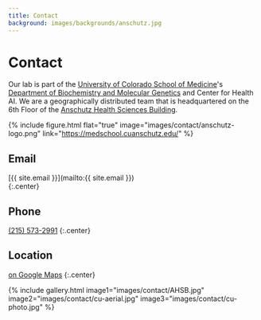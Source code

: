 ```yaml
---
title: Contact
background: images/backgrounds/anschutz.jpg
---
```


# <i class="fas fa-envelope"></i>Contact

Our lab is part of the [University of Colorado School of Medicine](https://medschool.cuanschutz.edu/)'s [Department of Biochemistry and Molecular Genetics](https://medschool.cuanschutz.edu/biochemistry) and Center for Health AI.
We are a geographically distributed team that is headquartered on the 6th Floor of the [Anschutz Health Sciences Building](https://www.ucdenver.edu/about/departments/FacilitiesManagement/FacilitiesProjects/ActiveProjects/Pages/AnschutzHealthSciencesBldg.aspx).

{%
  include figure.html
  flat="true"
  image="images/contact/anschutz-logo.png"
  link="https://medschool.cuanschutz.edu/"
%}

## <i class="fas fa-envelope fa-sm"></i>Email

[{{ site.email }}](mailto:{{ site.email }})  
{:.center}

## <i class="fas fa-phone fa-sm"></i>Phone

[(215) 573-2991](tel:+1-215-573-2991)
{:.center}

## <i class="fas fa-map-marked fa-sm"></i>Location

[<i class="fas fa-external-link-alt"></i> on Google Maps](https://www.google.com/maps/place/Fitzsimons,+Aurora,+CO+80045/@39.7451033,-104.8419821,146m/data=!3m1!1e3!4m5!3m4!1s0x876c634db1dab039:0x437fc6e3d33aafef!8m2!3d39.7452864!4d-104.8417066)
{:.center}

{%
  include gallery.html
  image1="images/contact/AHSB.jpg"
  image2="images/contact/cu-aerial.jpg"
  image3="images/contact/cu-photo.jpg"
%}
